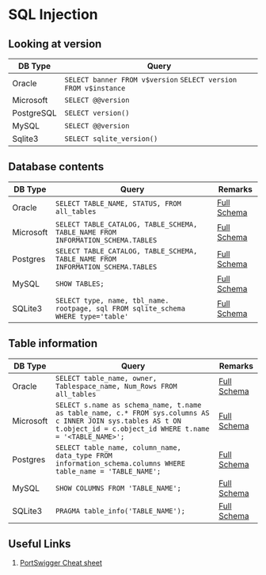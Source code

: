 # SQL Injection

## Looking at version

| DB Type    | Query                                                           |
| ---------- | --------------------------------------------------------------- |
| Oracle     | `SELECT banner FROM v$version` `SELECT version FROM v$instance` |
| Microsoft  | `SELECT @@version`                                              |
| PostgreSQL | `SELECT version()`                                              |
| MySQL      | `SELECT @@version`                                              |
| Sqlite3    | `SELECT sqlite_version()`                                       |

## Database contents

| DB Type   | Query                                                                              | Remarks                                                                                                                                                                      |
| --------- | ---------------------------------------------------------------------------------- | ---------------------------------------------------------------------------------------------------------------------------------------------------------------------------- |
| Oracle    | `SELECT TABLE_NAME, STATUS, FROM all_tables`                                       | [Full Schema](https://docs.oracle.com/cd/B19306_01/server.102/b14237/statviews_2105.htm#REFRN20286)                                                                          |
| Microsoft | `SELECT TABLE_CATALOG, TABLE_SCHEMA, TABLE_NAME FROM INFORMATION_SCHEMA.TABLES`    | [Full Schema](https://learn.microsoft.com/en-us/sql/relational-databases/system-information-schema-views/system-information-schema-views-transact-sql?view=sql-server-ver16) |
| Postgres  | `SELECT TABLE_CATALOG, TABLE_SCHEMA, TABLE_NAME FROM INFORMATION_SCHEMA.TABLES`    | [Full Schema](https://cloud.google.com/spanner/docs/information-schema-pg)                                                                                                   |
| MySQL     | `SHOW TABLES;`                                                                     | [Full Schema](https://database.guide/4-ways-to-list-all-tables-in-a-mysql-database/)                                                                                         |
| SQLite3   | `SELECT type, name, tbl_name. rootpage, sql FROM sqlite_schema WHERE type='table'` | [Full Schema](https://www.sqlitetutorial.net/sqlite-show-tables/)                                                                                                            |

## Table information

| DB Type   | Query                                                                                                                                                                  | Remarks                                                                                                                          |
| --------- | ---------------------------------------------------------------------------------------------------------------------------------------------------------------------- | -------------------------------------------------------------------------------------------------------------------------------- |
| Oracle    | `SELECT table_name, owner, Tablespace_name, Num_Rows FROM all_tables`                                                                                                  | [Full Schema](https://docs.oracle.com/cd/B19306_01/server.102/b14237/statviews_2105.htm#REFRN20286)                              |
| Microsoft | `SELECT s.name as schema_name, t.name as table_name, c.* FROM sys.columns AS c INNER JOIN sys.tables AS t ON t.object_id = c.object_id WHERE t.name = '<TABLE_NAME>';` | [Full Schema](https://learn.microsoft.com/en-us/sql/relational-databases/tables/view-the-table-definition?view=sql-server-ver16) |
| Postgres  | `SELECT table_name, column_name, data_type FROM information_schema.columns WHERE table_name = 'TABLE_NAME';`                                                           | [Full Schema](https://www.postgresql.org/docs/current/infoschema-columns.html)                                                   |
| MySQL     | `SHOW COLUMNS FROM 'TABLE_NAME';`                                                                                                                                      | [Full Schema](https://dev.mysql.com/doc/refman/5.7/en/show-columns.html)                                                         |
| SQLite3   | `PRAGMA table_info('TABLE_NAME');`                                                                                                                                     | [Full Schema](https://www.sqlite.org/pragma.html#pragfunc)                                                                       |


## Useful Links
1. [PortSwigger Cheat sheet](https://portswigger.net/web-security/sql-injection/cheat-sheet)